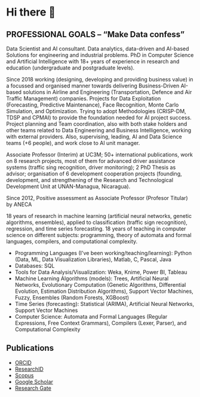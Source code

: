 # Hi there 👋

<!--
**gergutisan/gergutisan** is a ✨ _special_ ✨ repository because its `README.md` (this file) appears on your GitHub profile.
Here are some ideas to get you started:
- 🔭 I’m currently working on ...
- 🌱 I’m currently learning ...
- 👯 I’m looking to collaborate on ...
- 🤔 I’m looking for help with ...
- 💬 Ask me about ...
- 📫 How to reach me: ...
- 😄 Pronouns: ...
- ⚡ Fun fact: ...
-->

## PROFESSIONAL GOALS – “Make Data confess”

Data Scientist and AI consultant. Data analytics, data-driven and AI-based Solutions for engineering and industrial problems. PhD in Computer Science and Artificial Intelligence with 18+ years of experience in research and education (undergraduate and postgraduate levels).

Since 2018 working (designing, developing and providing business value) in a focussed and organised manner towards delivering Business-Driven AI-based solutions in Airline and Engineering (Transportation, Defence and Air Traffic Management) companies. Projects for Data Exploitation (Forecasting, Predictive Maintenance), Face Recognition, Monte Carlo Simulation, and Optimization. Trying to adopt Methodologies (CRISP-DM, TDSP and CPMAI) to provide the foundation needed for AI project success. Project planning and Team coordination, also with both stake holders and other teams related to Data Engineering and Business Intelligence, working with external providers. Also, supervising, leading, AI and Data Science teams (+6 people), and work close to AI unit manager.   

Associate Professor (Interim) at UC3M; 50+ international publications, work on 8 research projects, most of them for advanced driver assistance systems (traffic sing recognition, driver monitoring); 2 PhD Thesis as advisor; organisation of 6 development cooperation projects (founding, development, and strengthening of the Research and Technological Development Unit at UNAN-Managua, Nicaragua). 

Since 2012, Positive assessment as Associate Professor (Profesor Titular) by ANECA

18 years of research in machine learning (artificial neural networks, genetic algorithms, ensembles), applied to classification (traffic sign recognition), regression, and time series forecasting. 18 years of teaching in computer science on different subjects: programming, theory of automata and formal languages, compilers, and computational complexity.

- Programming Languages (I've been working/teaching/learning): Python (Data, ML, Data Visualization Libraries), Matlab, C, Pascal, Java
- Databases: SQL
- Tools for Data Analysis/Visualization: Weka, Knime, Power BI, Tableau
- Machine Learning Algorithms (models): Trees, Artificial Neural Networks, Evolutionary Computation (Genetic Algorithms, Differential Evolution, Estimation Distribution Algorithms), Support Vector Machines, Fuzzy, Ensembles (Random Forests, XGBoost)
-	Time Series (forecasting): Statistical (ARIMA), Artificial Neural Networks, Support Vector Machines
-	Computer Science:  Automata and Formal Languages (Regular Expressions, Free Context Grammars), Compilers (Lexer, Parser), and Computational Complexity

## Publications

- [ORCID](https://orcid.org/0000-0003-1467-5423)
- [ResearchID](http://www.researcherid.com/rid/L-1621-2014)
- [Scopus](https://www.scopus.com/authid/detail.uri?authorId=7102326496)
- [Google Scholar](https://scholar.google.es/citations?user=cCKt_joAAAAJ&hl=en)
- [Research Gate](https://www.researchgate.net/profile/German_Gutierrez2/contributions)

